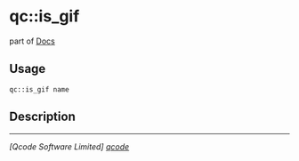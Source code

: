 qc::is_gif
==========

part of [Docs](../index.md)

Usage
-----
`qc::is_gif name`

Description
-----------


----------------------------------
*[Qcode Software Limited] [qcode]*

[qcode]: http://www.qcode.co.uk "Qcode Software"